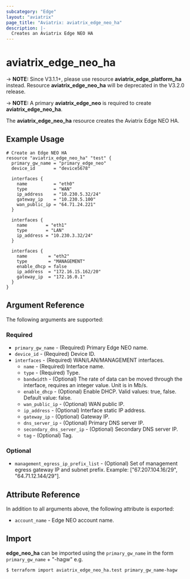 ```yaml
---
subcategory: "Edge"
layout: "aviatrix"
page_title: "Aviatrix: aviatrix_edge_neo_ha"
description: |-
  Creates an Aviatrix Edge NEO HA
---
```


# aviatrix_edge_neo_ha

-> **NOTE:** Since V3.1.1+, please use resource **aviatrix_edge_platform_ha** instead. Resource **aviatrix_edge_neo_ha** will be deprecated in the V3.2.0 release.

-> **NOTE:** A primary **aviatrix_edge_neo** is required to create **aviatrix_edge_neo_ha**.

The **aviatrix_edge_neo_ha** resource creates the Aviatrix Edge NEO HA.

## Example Usage

```hcl
# Create an Edge NEO HA
resource "aviatrix_edge_neo_ha" "test" {
  primary_gw_name = "primary_edge_neo"
  device_id       = "device5678"

  interfaces {
    name          = "eth0"
    type          = "WAN"
    ip_address    = "10.230.5.32/24"
    gateway_ip    = "10.230.5.100"
    wan_public_ip = "64.71.24.221"
  }

  interfaces {
    name       = "eth1"
    type       = "LAN"
    ip_address = "10.230.3.32/24"
  }

  interfaces {
    name        = "eth2"
    type        = "MANAGEMENT"
    enable_dhcp = false
    ip_address  = "172.16.15.162/20"
    gateway_ip  = "172.16.0.1"
  }
}
```

## Argument Reference

The following arguments are supported:

### Required
* `primary_gw_name` - (Required) Primary Edge NEO name.
* `device_id` - (Required) Device ID.
* `interfaces` - (Required) WAN/LAN/MANAGEMENT interfaces.
    * `name` - (Required) Interface name.
    * `type` - (Required) Type.
    * `bandwidth` - (Optional) The rate of data can be moved through the interface, requires an integer value. Unit is in Mb/s.
    * `enable_dhcp` - (Optional) Enable DHCP. Valid values: true, false. Default value: false.
    * `wan_public_ip` - (Optional) WAN public IP.
    * `ip_address` - (Optional) Interface static IP address.
    * `gateway_ip` - (Optional) Gateway IP.
    * `dns_server_ip` - (Optional) Primary DNS server IP.
    * `secondary_dns_server_ip` - (Optional) Secondary DNS server IP.
    * `tag` - (Optional) Tag.

### Optional
* `management_egress_ip_prefix_list` - (Optional) Set of management egress gateway IP and subnet prefix. Example: ["67.207.104.16/29", "64.71.12.144/29"].

## Attribute Reference

In addition to all arguments above, the following attribute is exported:

* `account_name` - Edge NEO account name.

## Import

**edge_neo_ha** can be imported using the `primary_gw_name` in the form `primary_gw_name` + "-hagw" e.g.

```
$ terraform import aviatrix_edge_neo_ha.test primary_gw_name-hagw
```
